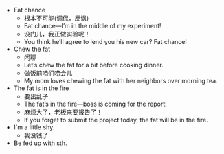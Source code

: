 - Fat chance
  - 根本不可能(调侃，反讽)
  - Fat chance—I’m in the middle of my experiment!
  - 没门儿，我正做实验呢！
  - You think he’ll agree to lend you his new car? Fat chance!
- Chew the fat
  - 闲聊
  - Let’s chew the fat for a bit before cooking dinner.
  - 做饭前咱们唠会儿
  - My mom loves chewing the fat with her neighbors over morning tea.
- The fat is in the fire
  - 要出乱子
  - The fat’s in the fire—boss is coming for the report!
  - 麻烦大了，老板来要报告了！
  - If you forget to submit the project today, the fat will be in the fire.
- I'm a little shy.
  - 我没钱了
- Be fed up with sth.
